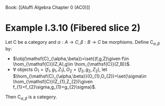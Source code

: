 Book: [[Aluffi Algebra Chapter 0 (AC0)]]
# Example I.3.10 (Fibered slice 2)
Let $\mathsf{C}$ be a category and $\alpha:A\to C,\beta:B\to C$ be morphisms.
Define $\mathsf{C}_{\alpha,\beta}$ by:
- $\obj(\mathsf{C}_{\alpha,\beta})=\set{(f,g,Z)\given f\in \hom_{\mathsf{C}}(Z,A),g\in \hom_{\mathsf{C}}(Z,B)}$.
- $\forall$ objects $O_{1}=(f_{1},g_{1},Z_{1}),O_{2}=(f_{2},g_{2},Z_{2})$, let $\hom_{\mathsf{C}_{\alpha,\beta}}(O_{1},O_{2})=\set{\sigma\in \hom_{\mathsf{C}}(Z_{1},Z_{2})\given f_{1}=f_{2}\sigma,g_{1}=g_{2}\sigma}$.

Then $\mathsf{C}_{\alpha,\beta}$ is a category.